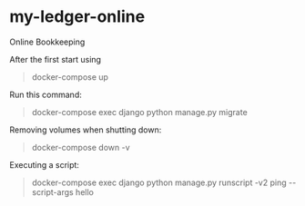 my-ledger-online
===========================

Online Bookkeeping

After the first start using
> docker-compose up

Run this command:
> docker-compose exec django python manage.py migrate

Removing volumes when shutting down:
> docker-compose down -v

Executing a script:
> docker-compose exec django python manage.py runscript -v2 ping --script-args hello

